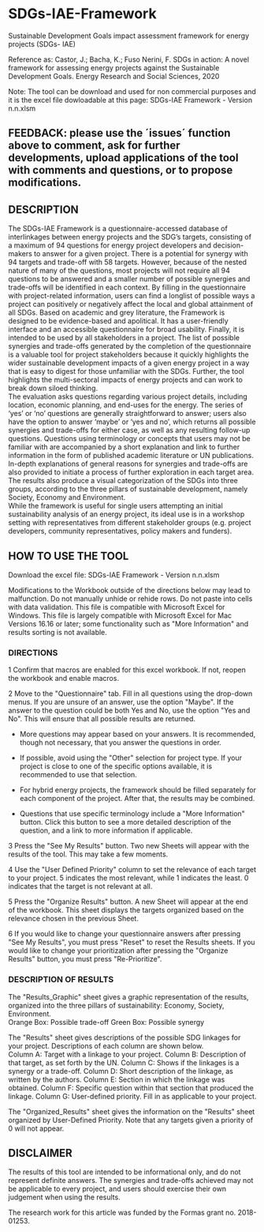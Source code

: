 # SDGs-IAE-Framework
Sustainable Development Goals impact assessment framework for energy projects (SDGs- IAE)

Reference as: Castor, J.; Bacha, K.; Fuso Nerini, F. SDGs in action: A novel framework for assessing energy projects against the Sustainable Development Goals. Energy Research and Social Sciences, 2020

Note: The tool can be download and used for non commercial purposes and it is the excel file dowloadable at this page: SDGs-IAE Framework - Version n.n.xlsm

## FEEDBACK: please use the ´issues´ function above to comment, ask for further developments, upload applications of the tool with comments and questions, or to propose modifications. 

## DESCRIPTION
The SDGs-IAE Framework is a questionnaire-accessed database of interlinkages between energy projects and the SDG’s targets, consisting of a maximum of 94 questions for energy project developers and decision-makers to answer for a given project. There is a potential for synergy with 94 targets and trade-off with 58 targets. However, because of the nested nature of many of the questions, most projects will not require all 94 questions to be answered and a smaller number of possible synergies and trade-offs will be identified in each context. By filling in the questionnaire  with project-related information, users can find a longlist of possible ways a project can positively or negatively affect the local and global attainment of all SDGs. Based on academic and grey literature, the Framework is designed to be evidence-based and apolitical. It has a user-friendly interface and an accessible questionnaire for broad usability. Finally, it is intended to be used by all stakeholders in a project. The list of possible synergies and trade-offs generated by the completion of the questionnaire is a valuable tool for project stakeholders because it quickly highlights the wider sustainable development impacts of a given energy project in a way that is easy to digest for those unfamiliar with the SDGs. Further, the tool highlights the multi-sectoral impacts of energy projects and can work to break down siloed thinking. 	
The evaluation asks questions regarding various project details, including location, economic planning, and end-uses for the energy. The series of ‘yes’ or ‘no’ questions are generally straightforward to answer; users also have the option to answer ‘maybe’ or ‘yes and no’, which returns all possible synergies and trade-offs for either case, as well as any resulting follow-up questions. Questions using terminology or concepts that users may not be familiar with are accompanied by a short explanation and link to further information in the form of published academic literature or UN publications. In-depth explanations of general reasons for synergies and trade-offs are also provided to initiate a process of further exploration in each target area. The results also produce a visual categorization of the SDGs into three groups, according to the three pillars of sustainable development, namely Society, Economy and Environment.	
While the framework is useful for single users attempting an initial sustainability analysis of an energy project, its ideal use is in a workshop setting with representatives from different stakeholder groups (e.g. project developers, community representatives, policy makers and funders).  	
	
## HOW TO USE THE TOOL
Download the excel file: SDGs-IAE Framework - Version n.n.xlsm

Modifications to the Workbook outside of the directions below may lead to malfunction. Do not manually unhide or rehide rows. Do not paste into cells with data validation.	
This file is compatible with Microsoft Excel for Windows. This file is largely compatible with Microsoft Excel for Mac Versions 16.16 or later; some functionality such as "More Information" and results sorting is not available.	
	
### DIRECTIONS	
	
1	Confirm that macros are enabled for this excel workbook. If not, reopen the workbook and enable macros. 
	
2	Move to the "Questionnaire" tab. Fill in all questions using the drop-down menus. If you are unsure of an answer, use the option "Maybe". If the answer to the question could be both Yes and No, use the option "Yes and No". This will ensure that all possible results are returned. 
	
*	More questions may appear based on your answers. It is recommended, though not necessary, that you answer the questions in order. 
	
*	If possible, avoid using the "Other" selection for project type. If your project is close to one of the specific options available, it is recommended to use that selection.
	
*	For hybrid energy projects, the framework should be filled separately for each component of the project. After that, the results may be combined.
	
*	Questions that use specific terminology include a "More Information" button. Click this button to see a more detailed description of the question, and a link to more information if applicable.
	
3	Press  the "See My Results" button. Two new Sheets will appear with the results of the tool. This may take a few moments. 
	
4	Use the "User Defined Priority" column to set the relevance of each target to your project. 5 indicates the most relevant, while 1 indicates the least. 0 indicates that the target is not relevant at all.
	
5	Press the "Organize Results" button. A new Sheet will appear at the end of the workbook. This sheet displays the targets organized based on the relevance chosen in the previous Sheet. 
	
6	If you would like to change your questionnaire answers after pressing "See My Results", you must press "Reset" to reset the Results sheets. If you would like to change your prioritization after pressing the "Organize Results" button, you must press "Re-Prioritize".
	
### DESCRIPTION OF RESULTS	
The "Results_Graphic" sheet gives a graphic representation of the results, organized into the three pillars of sustainability: Economy, Society, Environment.	
	Orange Box: Possible trade-off
	Green Box: Possible synergy 
	
The "Results" sheet gives descriptions of the possible SDG linkages for your project. Descriptions of each column are shown below. 	
	Column A: Target with a linkage to your project.
	Column B: Description of that target, as set forth by the UN.
	Column C: Shows if the linkages is a synergy or a trade-off.
	Column D: Short description of the linkage, as written by the authors. 
	Column E: Section in which the linkage was obtained. 
	Column F: Specific question within that section that produced the linkage. 
	Column G: User-defined priority. Fill in as applicable to your project. 
	
The "Organized_Results" sheet gives the information on the "Results" sheet organized by User-Defined Priority. Note that any targets given a priority of 0 will not appear. 			
	
## DISCLAIMER	
The results of this tool are intended to be informational only, and do not represent definite answers. The synergies and trade-offs achieved may not be applicable to every project, and users should exercise their own judgement when using the results. 	
	
The research work for this article was funded by the Formas grant no. 2018-01253.	
